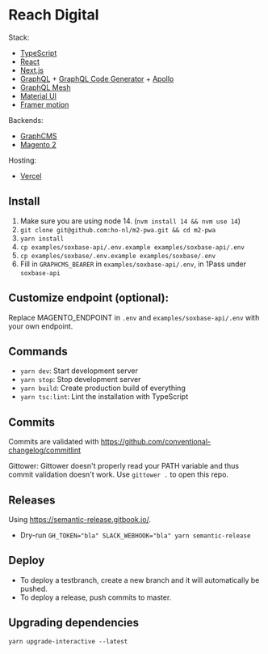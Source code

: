 # Reach Digital

Stack:

- [TypeScript](https://www.typescriptlang.org/)
- [React](https://reactjs.org/)
- [Next.js](https://nextjs.org/)
- [GraphQL](https://graphql.org/) +
  [GraphQL Code Generator](https://graphql-code-generator.com/) +
  [Apollo](https://www.apollographql.com/docs/react/)
- [GraphQL Mesh](https://graphql-mesh.com/)
- [Material UI](https://material-ui.com/)
- [Framer motion](https://www.framer.com/motion/)

Backends:

- [GraphCMS](https://graphcms.com/)
- [Magento 2](https://github.com/magento/magento2)

Hosting:

- [Vercel](https://vercel.com/reachdigital)

## Install

1. Make sure you are using node 14. (`nvm install 14 && nvm use 14`)
2. `git clone git@github.com:ho-nl/m2-pwa.git && cd m2-pwa`
3. `yarn install`
4. `cp examples/soxbase-api/.env.example examples/soxbase-api/.env`
5. `cp examples/soxbase/.env.example examples/soxbase/.env`
6. Fill in `GRAPHCMS_BEARER` in `examples/soxbase-api/.env`, in 1Pass under
   `soxbase-api`

## Customize endpoint (optional):

Replace MAGENTO_ENDPOINT in `.env` and `examples/soxbase-api/.env` with your own
endpoint.

## Commands

- `yarn dev`: Start development server
- `yarn stop`: Stop development server
- `yarn build`: Create production build of everything
- `yarn tsc:lint`: Lint the installation with TypeScript

## Commits

Commits are validated with https://github.com/conventional-changelog/commitlint

Gittower: Gittower doesn't properly read your PATH variable and thus commit
validation doesn't work. Use `gittower .` to open this repo.

## Releases

Using https://semantic-release.gitbook.io/.

- Dry-run `GH_TOKEN="bla" SLACK_WEBHOOK="bla" yarn semantic-release`

## Deploy

- To deploy a testbranch, create a new branch and it will automatically be
  pushed.
- To deploy a release, push commits to master.

## Upgrading dependencies

`yarn upgrade-interactive --latest`
